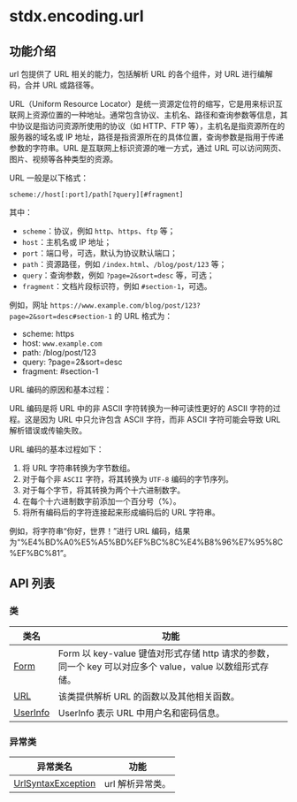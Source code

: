 # stdx.encoding.url

## 功能介绍

url 包提供了 URL 相关的能力，包括解析 URL 的各个组件，对 URL 进行编解码，合并 URL 或路径等。

URL（Uniform Resource Locator）是统一资源定位符的缩写，它是用来标识互联网上资源位置的一种地址。通常包含协议、主机名、路径和查询参数等信息，其中协议是指访问资源所使用的协议（如 HTTP、FTP 等），主机名是指资源所在的服务器的域名或 IP 地址，路径是指资源所在的具体位置，查询参数是指用于传递参数的字符串。URL 是互联网上标识资源的唯一方式，通过 URL 可以访问网页、图片、视频等各种类型的资源。

URL 一般是以下格式：

```text
scheme://host[:port]/path[?query][#fragment]
```

其中：

- `scheme`：协议，例如 `http`、`https`、`ftp` 等；
- `host`：主机名或 IP 地址；
- `port`：端口号，可选，默认为协议默认端口；
- `path`：资源路径，例如 `/index.html`、`/blog/post/123` 等；
- `query`：查询参数，例如 `?page=2&sort=desc` 等，可选；
- `fragment`：文档片段标识符，例如 `#section-1`，可选。

例如，网址 `https://www.example.com/blog/post/123?page=2&sort=desc#section-1` 的 URL 格式为：

- scheme: https
- host: `www.example.com`
- path: /blog/post/123
- query: ?page=2&sort=desc
- fragment: #section-1

URL 编码的原因和基本过程：

URL 编码是将 URL 中的非 ASCII 字符转换为一种可读性更好的 ASCII 字符的过程。这是因为 URL 中只允许包含 ASCII 字符，而非 ASCII 字符可能会导致 URL 解析错误或传输失败。

URL 编码的基本过程如下：

1. 将 URL 字符串转换为字节数组。
2. 对于每个非 `ASCII` 字符，将其转换为 `UTF-8` 编码的字节序列。
3. 对于每个字节，将其转换为两个十六进制数字。
4. 在每个十六进制数字前添加一个百分号（%）。
5. 将所有编码后的字符连接起来形成编码后的 URL 字符串。

例如，将字符串“你好，世界！”进行 URL 编码，结果为“%E4%BD%A0%E5%A5%BD%EF%BC%8C%E4%B8%96%E7%95%8C%EF%BC%81”。

## API 列表

### 类

|                 类名              |                功能                 |
| --------------------------------- | ---------------------------------- |
| [Form](./url_package_api/url_package_classes.md#class-form) | Form 以 key-value 键值对形式存储 http 请求的参数，同一个 key 可以对应多个 value，value 以数组形式存储。   |
| [URL](./url_package_api/url_package_classes.md#class-url) |该类提供解析 URL 的函数以及其他相关函数。  |
| [UserInfo](./url_package_api/url_package_classes.md#class-userinfo) |UserInfo 表示 URL 中用户名和密码信息。  |

### 异常类

|                 异常类名              |                功能                 |
| --------------------------------- | ---------------------------------- |
| [UrlSyntaxException](./url_package_api/url_package_exceptions.md#class-urlsyntaxexception) | url 解析异常类。 |
